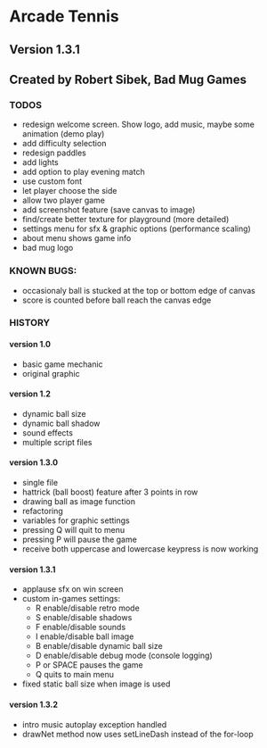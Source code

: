 # Arcade Tennis

## Version 1.3.1
## Created by Robert Sibek, Bad Mug Games

### TODOS
- redesign welcome screen. Show logo, add music, maybe some animation (demo play)
- add difficulty selection
- redesign paddles
- add lights
- add option to play evening match
- use custom font
- let player choose the side
- allow two player game   
- add screenshot feature (save canvas to image)
- find/create better texture for playground (more detailed)
- settings menu for sfx & graphic options (performance scaling)
- about menu shows game info
- bad mug logo

### KNOWN BUGS:
- occasionaly ball is stucked at the top or bottom edge of canvas
- score is counted before ball reach the canvas edge

### HISTORY
    
#### version 1.0
- basic game mechanic
- original graphic
#### version 1.2
- dynamic ball size 
- dynamic ball shadow
- sound effects
- multiple script files
#### version 1.3.0
- single file
- hattrick (ball boost) feature after 3 points in row
- drawing ball as image function
- refactoring
- variables for graphic settings
- pressing Q will quit to menu
- pressing P will pause the game
- receive both uppercase and lowercase keypress is now working
#### version 1.3.1
- applause sfx on win screen
- custom in-games settings:
  - R enable/disable retro mode
  - S enable/disable shadows
  - F enable/disable sounds
  - I enable/disable ball image
  - B enable/disable dynamic ball size
  - D enable/disable debug mode (console logging) 
  - P or SPACE pauses the game
  - Q quits to main menu
- fixed static ball size when image is used
#### version 1.3.2
- intro music autoplay exception handled
- drawNet method now uses setLineDash instead of the for-loop

